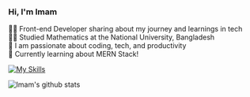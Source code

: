 ﻿
### Hi, I'm Imam

👨‍💻 Front-end Developer sharing about my journey and learnings in tech<br/>
👨‍🎓 Studied Mathematics at the National University, Bangladesh<br/>
🌱 I am passionate about coding, tech, and productivity<br/> 
💭 Currently learning about MERN Stack!<br/>


<!-- GitHub skills from https://github.com/tandpfun/skill-icons -->
[![My Skills](https://skillicons.dev/icons?i=html,css,js,bootstrap,jquery,php,c,wordpress,vscode,git,ps,xd,figma)](https://skillicons.dev,https://elementor.github.io/elementor-icons/)

<!-- GitHub stats from https://github.com/anuraghazra/github-readme-stats -->
![Imam's github stats](https://github-readme-stats.vercel.app/api?username=imamshaheb&count_private=true&show_icons=true&theme=radical&hide_rank=false)
